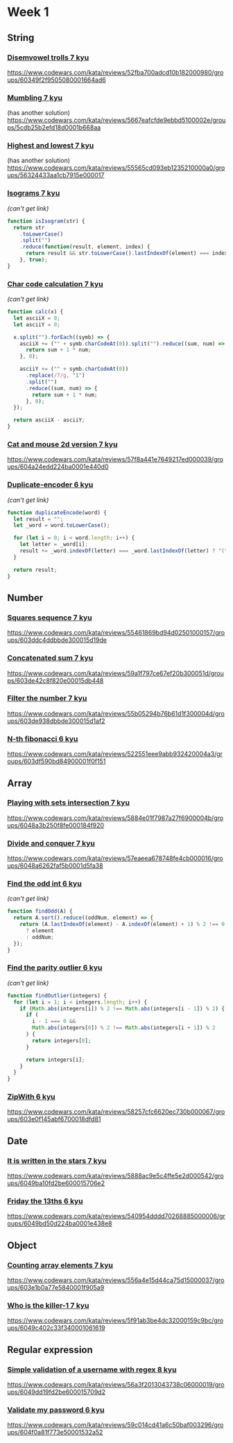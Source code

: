 # Week 1

## String

### [Disemvowel trolls 7 kyu](https://www.codewars.com/kata/disemvowel-trolls/)

https://www.codewars.com/kata/reviews/52fba700adcd10b182000980/groups/60349f2f9505080001664ad6

### [Mumbling 7 kyu](https://www.codewars.com/kata/mumbling/)

(has another solution) https://www.codewars.com/kata/reviews/5667eafcfde9ebbd5100002e/groups/5cdb25b2efd18d0001b668aa

### [Highest and lowest 7 kyu](https://www.codewars.com/kata/highest-and-lowest/)

(has another solution) https://www.codewars.com/kata/reviews/55565cd093eb1235210000a0/groups/56324433aa1cb7915e000017

### [Isograms 7 kyu](https://www.codewars.com/kata/isograms/)

_(can't get link)_

```javascript
function isIsogram(str) {
  return str
    .toLowerCase()
    .split("")
    .reduce(function(result, element, index) {
      return result && str.toLowerCase().lastIndexOf(element) === index;
    }, true);
}
```

### [Char code calculation 7 kyu](https://www.codewars.com/kata/char-code-calculation)

_(can't get link)_

```javascript
function calc(x) {
  let asciiX = 0;
  let asciiY = 0;

  x.split("").forEach((symb) => {
    asciiX += ("" + symb.charCodeAt(0)).split("").reduce((sum, num) => {
      return sum + 1 * num;
    }, 0);

    asciiY += ("" + symb.charCodeAt(0))
      .replace(/7/g, "1")
      .split("")
      .reduce((sum, num) => {
        return sum + 1 * num;
      }, 0);
  });

  return asciiX - asciiY;
}
```

### [Cat and mouse 2d version 7 kyu](https://www.codewars.com/kata/cat-and-mouse-2d-version/)

https://www.codewars.com/kata/reviews/57f8a441e7649217ed000039/groups/604a24edd224ba0001e440d0

### [Duplicate-encoder 6 kyu](https://www.codewars.com/kata/duplicate-encoder)

_(can't get link)_

```javascript
function duplicateEncode(word) {
  let result = "";
  let _word = word.toLowerCase();

  for (let i = 0; i < word.length; i++) {
    let letter = _word[i];
    result += _word.indexOf(letter) === _word.lastIndexOf(letter) ? "(" : ")";
  }

  return result;
}
```

## Number

### [Squares sequence 7 kyu](https://www.codewars.com/kata/squares-sequence)

https://www.codewars.com/kata/reviews/55461869bd94d02501000157/groups/603ddc4ddbbde300015d19de

### [Concatenated sum 7 kyu](https://www.codewars.com/kata/concatenated-sum)

https://www.codewars.com/kata/reviews/59a1f797ce67ef20b300051d/groups/603de42c8f820e00015db448

### [Filter the number 7 kyu](https://www.codewars.com/kata/filter-the-number)

https://www.codewars.com/kata/reviews/55b05294b76b61d1f300004d/groups/603de938dbbde300015d1af2

### [N-th fibonacci 6 kyu](https://www.codewars.com/kata/n-th-fibonacci)

https://www.codewars.com/kata/reviews/522551eee9abb932420004a3/groups/603df590bd84900001f0f151

## Array

### [Playing with sets intersection 7 kyu](https://www.codewars.com/kata/playing-with-sets-intersection)

https://www.codewars.com/kata/reviews/5884e01f7987a27f6900004b/groups/6048a3b250f8fe000184f920

### [Divide and conquer 7 kyu](https://www.codewars.com/kata/divide-and-conquer)

https://www.codewars.com/kata/reviews/57eaeea678748fe4cb000016/groups/6048a6262faf5b0001d5fa38

### [Find the odd int 6 kyu](https://www.codewars.com/kata/find-the-odd-int/)

_(can't get link)_

```javascript
function findOdd(A) {
  return A.sort().reduce((oddNum, element) => {
    return (A.lastIndexOf(element) - A.indexOf(element) + 1) % 2 !== 0
      ? element
      : oddNum;
  });
}
```

### [Find the parity outlier 6 kyu](https://www.codewars.com/kata/find-the-parity-outlier)

_(can't get link)_

```javascript
function findOutlier(integers) {
  for (let i = 1; i < integers.length; i++) {
    if (Math.abs(integers[i]) % 2 !== Math.abs(integers[i - 1]) % 2) {
      if (
        i - 1 === 0 &&
        Math.abs(integers[0]) % 2 !== Math.abs(integers[i + 1]) % 2
      ) {
        return integers[0];
      }

      return integers[i];
    }
  }
}
```

### [ZipWith 6 kyu](https://www.codewars.com/kata/zipwith)

https://www.codewars.com/kata/reviews/58257cfc6620ec730b000067/groups/603e0f145abf6700018dfd81

## Date

### [It is written in the stars 7 kyu](https://www.codewars.com/kata/it-is-written-in-the-stars)

https://www.codewars.com/kata/reviews/5888ac9e5c4ffe5e2d000542/groups/6049ba10fd2be600015706e2

### [Friday the 13ths 6 kyu](https://www.codewars.com/kata/friday-the-13ths)

https://www.codewars.com/kata/reviews/540954dddd70268885000006/groups/6049bd50d224ba0001e438e8

## Object

### [Counting array elements 7 kyu](https://www.codewars.com/kata/counting-array-elements)

https://www.codewars.com/kata/reviews/556a4e15d44ca75d15000037/groups/603e1b0a77e5840001f905a9

### [Who is the killer-1 7 kyu](https://www.codewars.com/kata/who-is-the-killer-1)

https://www.codewars.com/kata/reviews/5f91ab3be4dc32000159c9bc/groups/6049c402c33f340001061619

## Regular expression

### [Simple validation of a username with regex 8 kyu](https://www.codewars.com/kata/simple-validation-of-a-username-with-regex)

https://www.codewars.com/kata/reviews/56a3f2013043738c06000019/groups/6049dd19fd2be600015709d2

### [Validate my password 6 kyu](https://www.codewars.com/kata/validate-my-password)

https://www.codewars.com/kata/reviews/59c014cd41a6c50baf003296/groups/604f0a81f773e50001532a52
